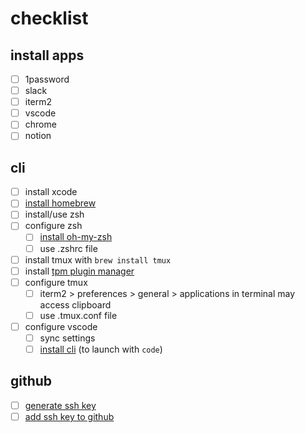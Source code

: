 # checklist

## install apps
- [ ] 1password
- [ ] slack
- [ ] iterm2
- [ ] vscode
- [ ] chrome
- [ ] notion

## cli
- [ ] install xcode
- [ ] [install homebrew](https://brew.sh)
- [ ] install/use zsh
- [ ] configure zsh
  - [ ] [install oh-my-zsh]((https://ohmyz.sh))
  - [ ] use .zshrc file 
- [ ] install tmux with `brew install tmux`
- [ ] install [tpm plugin manager](https://github.com/tmux-plugins/tpm)
- [ ] configure tmux
  - [ ] iterm2 > preferences > general > applications in terminal may access clipboard
  - [ ] use .tmux.conf file
- [ ] configure vscode
  - [ ] sync settings
  - [ ] [install cli](https://code.visualstudio.com/docs/setup/mac) (to launch with `code`)

## github
- [ ] [generate ssh key](https://docs.github.com/en/free-pro-team@latest/github/authenticating-to-github/generating-a-new-ssh-key-and-adding-it-to-the-ssh-agent)
- [ ] [add ssh key to github](https://docs.github.com/en/free-pro-team@latest/github/authenticating-to-github/adding-a-new-ssh-key-to-your-github-account)
